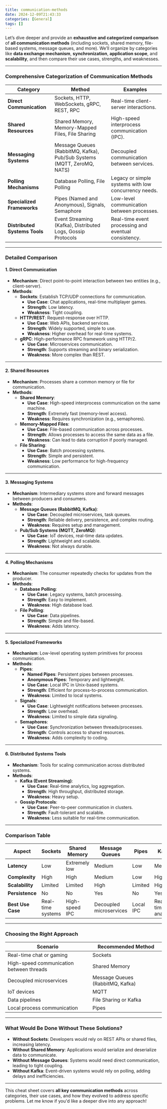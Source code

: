 ```yaml
---
title: communication-methods
date: 2024-12-09T21:43:33
categories: [General]
tags: []
---
```

Let’s dive deeper and provide an **exhaustive and categorized comparison** of **all communication methods** (including sockets, shared memory, file-based systems, message queues, and more). We’ll organize by categories like **data exchange mechanism**, **synchronization**, **application scope**, and **scalability**, and then compare their use cases, strengths, and weaknesses.

---

### **Comprehensive Categorization of Communication Methods**

| **Category**                 | **Method**                                                                                      | **Examples**                                                                 |
|-------------------------------|-----------------------------------------------------------------------------------------------|-------------------------------------------------------------------------------|
| **Direct Communication**      | Sockets, HTTP, WebSockets, gRPC, REST, RPC                                                   | Real-time client-server interactions.                                        |
| **Shared Resources**          | Shared Memory, Memory-Mapped Files, File Sharing                                             | High-speed interprocess communication (IPC).                                |
| **Messaging Systems**         | Message Queues (RabbitMQ, Kafka), Pub/Sub Systems (MQTT, ZeroMQ, NATS)                       | Decoupled communication between services.                                   |
| **Polling Mechanisms**        | Database Polling, File Polling                                                               | Legacy or simple systems with low concurrency needs.                        |
| **Specialized Frameworks**    | Pipes (Named and Anonymous), Signals, Semaphore                                              | Low-level communication between processes.                                  |
| **Distributed Systems Tools** | Event Streaming (Kafka), Distributed Logs, Gossip Protocols                                  | Real-time event processing and eventual consistency.                        |

---

### **Detailed Comparison**

#### **1. Direct Communication**
- **Mechanism**: Direct point-to-point interaction between two entities (e.g., client-server).
- **Methods**:
  - **Sockets**: Establish TCP/UDP connections for communication.
    - **Use Case**: Chat applications, real-time multiplayer games.
    - **Strength**: Low latency.
    - **Weakness**: Tight coupling.
  - **HTTP/REST**: Request-response over HTTP.
    - **Use Case**: Web APIs, backend services.
    - **Strength**: Widely supported, simple to use.
    - **Weakness**: Higher overhead for real-time systems.
  - **gRPC**: High-performance RPC framework using HTTP/2.
    - **Use Case**: Microservices communication.
    - **Strength**: Supports streaming and binary serialization.
    - **Weakness**: More complex than REST.

---

#### **2. Shared Resources**
- **Mechanism**: Processes share a common memory or file for communication.
- **Methods**:
  - **Shared Memory**:
    - **Use Case**: High-speed interprocess communication on the same machine.
    - **Strength**: Extremely fast (memory-level access).
    - **Weakness**: Requires synchronization (e.g., semaphores).
  - **Memory-Mapped Files**:
    - **Use Case**: File-based communication across processes.
    - **Strength**: Allows processes to access the same data as a file.
    - **Weakness**: Can lead to data corruption if poorly managed.
  - **File Sharing**:
    - **Use Case**: Batch processing systems.
    - **Strength**: Simple and persistent.
    - **Weakness**: Low performance for high-frequency communication.

---

#### **3. Messaging Systems**
- **Mechanism**: Intermediary systems store and forward messages between producers and consumers.
- **Methods**:
  - **Message Queues (RabbitMQ, Kafka)**:
    - **Use Case**: Decoupled microservices, task queues.
    - **Strength**: Reliable delivery, persistence, and complex routing.
    - **Weakness**: Requires setup and management.
  - **Pub/Sub Systems (MQTT, ZeroMQ)**:
    - **Use Case**: IoT devices, real-time data updates.
    - **Strength**: Lightweight and scalable.
    - **Weakness**: Not always durable.

---

#### **4. Polling Mechanisms**
- **Mechanism**: The consumer repeatedly checks for updates from the producer.
- **Methods**:
  - **Database Polling**:
    - **Use Case**: Legacy systems, batch processing.
    - **Strength**: Easy to implement.
    - **Weakness**: High database load.
  - **File Polling**:
    - **Use Case**: Data pipelines.
    - **Strength**: Simple and file-based.
    - **Weakness**: Adds latency.

---

#### **5. Specialized Frameworks**
- **Mechanism**: Low-level operating system primitives for process communication.
- **Methods**:
  - **Pipes**:
    - **Named Pipes**: Persistent pipes between processes.
    - **Anonymous Pipes**: Temporary and lightweight.
    - **Use Case**: Local IPC in Unix-based systems.
    - **Strength**: Efficient for process-to-process communication.
    - **Weakness**: Limited to local systems.
  - **Signals**:
    - **Use Case**: Lightweight notifications between processes.
    - **Strength**: Low overhead.
    - **Weakness**: Limited to simple data signaling.
  - **Semaphores**:
    - **Use Case**: Synchronization between threads/processes.
    - **Strength**: Controls access to shared resources.
    - **Weakness**: Adds complexity to coding.

---

#### **6. Distributed Systems Tools**
- **Mechanism**: Tools for scaling communication across distributed systems.
- **Methods**:
  - **Kafka (Event Streaming)**:
    - **Use Case**: Real-time analytics, log aggregation.
    - **Strength**: High throughput, distributed storage.
    - **Weakness**: Heavy setup.
  - **Gossip Protocols**:
    - **Use Case**: Peer-to-peer communication in clusters.
    - **Strength**: Fault-tolerant and scalable.
    - **Weakness**: Less suitable for real-time communication.

---

### **Comparison Table**

| **Aspect**                | **Sockets**             | **Shared Memory**       | **Message Queues**       | **Pipes**             | **Kafka**             |
|---------------------------|-------------------------|--------------------------|---------------------------|-----------------------|-----------------------|
| **Latency**               | Low                    | Extremely low            | Medium                    | Low                   | Medium                |
| **Complexity**            | High                   | High                     | Medium                    | Low                   | High                  |
| **Scalability**           | Limited                | Limited                  | High                      | Limited               | High                  |
| **Persistence**           | No                     | No                       | Yes                       | No                    | Yes                   |
| **Best Use Case**         | Real-time systems       | High-speed IPC           | Decoupled microservices   | Local IPC             | Real-time analytics   |

---

### **Choosing the Right Approach**

| **Scenario**                              | **Recommended Method**                |
|-------------------------------------------|---------------------------------------|
| Real-time chat or gaming                   | Sockets                               |
| High-speed communication between threads   | Shared Memory                         |
| Decoupled microservices                   | Message Queues (RabbitMQ, Kafka)      |
| IoT devices                               | MQTT                                  |
| Data pipelines                            | File Sharing or Kafka                 |
| Local process communication               | Pipes                                 |

---

### **What Would Be Done Without These Solutions?**
- **Without Sockets**: Developers would rely on REST APIs or shared files, increasing latency.
- **Without Shared Memory**: Applications would serialize and deserialize data to communicate.
- **Without Message Queues**: Systems would need direct communication, leading to tight coupling.
- **Without Kafka**: Event-driven systems would rely on polling, adding delays and inefficiencies.

---

This cheat sheet covers **all key communication methods** across categories, their use cases, and how they evolved to address specific problems. Let me know if you'd like a deeper dive into any approach!